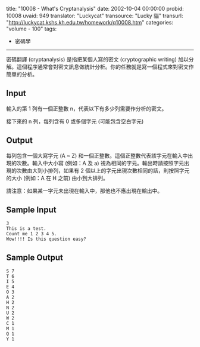 title: "10008 - What's Cryptanalysis"
date: 2002-10-04 00:00:00
probid: 10008
uvaid: 949
translator: "Luckycat"
transource: "Lucky 貓"
transurl: "http://luckycat.kshs.kh.edu.tw/homework/q10008.htm"
categories: "volume - 100"
tags:
- 密碼學
---

密碼翻譯 (cryptanalysis) 是指把某個人寫的密文 (cryptographic writing) 加以分解。這個程序通常會對密文訊息做統計分析。你的任務就是寫一個程式來對密文作簡單的分析。

## Input ##

輸入的第 1 列有一個正整數 n，代表以下有多少列需要作分析的密文。

接下來的 n 列，每列含有 0 或多個字元 (可能包含空白字元)

## Output ##

每列包含一個大寫字元 (A \~ Z) 和一個正整數。這個正整數代表該字元在輸入中出現的次數。輸入中大小寫 (例如：A 及 a) 視為相同的字元。輸出時請按照字元出現的次數由大到小排列，如果有 2 個以上的字元出現次數相同的話，則按照字元的大小 (例如：A 在 H 之前) 由小到大排列。

請注意：如果某一字元未出現在輸入中，那他也不應出現在輸出中。

## Sample Input ##

	3
	This is a test.
	Count me 1 2 3 4 5.
	Wow!!!! Is this question easy?

## Sample Output ##

	S 7
	T 6
	I 5
	E 4
	O 3
	A 2
	H 2
	N 2
	U 2
	W 2
	C 1
	M 1
	Q 1
	Y 1